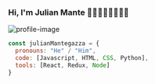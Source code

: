 ### Hi, I'm Julian Mante 👨🏻‍💻🙋🏻‍♂️👋🏻

![profile-image](https://user-images.githubusercontent.com/115175168/210278603-1f4daa94-6bcc-47a9-a8ab-2a0db65af884.jpg)

```javascript
const julianMantegazza = {
  pronouns: "He" / "Him",
  code: [Javascript, HTML, CSS, Python],
  tools: [React, Redux, Node]
}
```

<!--
**JulianMantegazza/JulianMantegazza** is a ✨ _special_ ✨ repository because its `README.md` (this file) appears on your GitHub profile.

Here are some ideas to get you started:

- 🔭 I’m currently working on ...
- 🌱 I’m currently learning ...
- 👯 I’m looking to collaborate on ...
- 🤔 I’m looking for help with ...
- 💬 Ask me about ...
- 📫 How to reach me: ...
- 😄 Pronouns: ...
- ⚡ Fun fact: ...
-->
